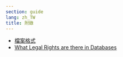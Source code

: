 ```yaml
---
section: guide
lang: zh_TW
title: 附錄
---
```


-   [檔案格式](file-formats.html)
-   [What Legal Rights are there in Databases](what-legal-ip-rights-are-there-in-databases.html)